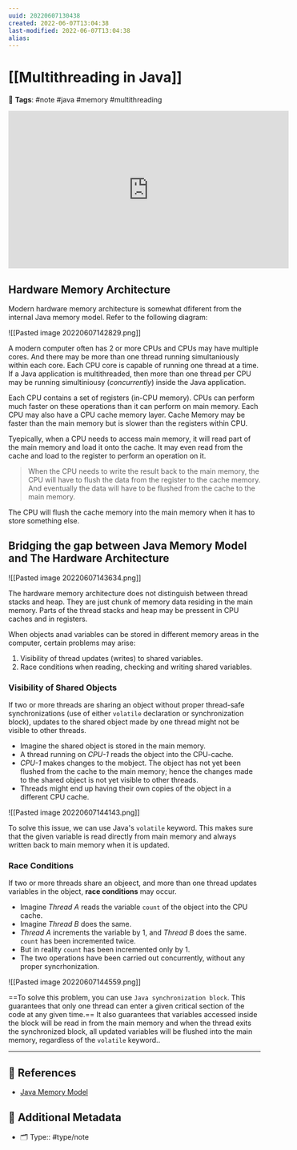 ```yaml
---
uuid: 20220607130438
created: 2022-06-07T13:04:38
last-modified: 2022-06-07T13:04:38
alias:
---
```


# [[Multithreading in Java]]

📑 **Tags**:  #note #java #memory #multithreading

 <iframe width="560" height="315" src="https://www.youtube.com/embed/LCSqZyjBwWA" title="YouTube video player" frameborder="0" allow="accelerometer; autoplay; clipboard-write; encrypted-media; gyroscope; picture-in-picture" allowfullscreen></iframe>

## Hardware Memory Architecture

Modern hardware memory architecture is somewhat dfiferent from the internal Java memory model. Refer to the following diagram:

![[Pasted image 20220607142829.png]]

A modern computer often has 2 or more CPUs and CPUs may have multiple cores. And there may be more than one thread running simultaniously within each core. Each CPU core is capable of running one thread at a time. If a Java application is multithreaded, then more than one thread per CPU may be running simultiniousy (*concurrently*) inside the Java application.

Each CPU contains a set of registers (in-CPU memory). CPUs can perform much faster on these operations than it can perform on main memory. Each CPU may also have a CPU cache memory layer. Cache Memory may be faster than the main memory but is slower than the registers within CPU.

Tyepically, when a CPU needs to access main memory, it will read part of the main memory and load it onto the cache. It may even read from the cache and load to the register to perform an operation on it. 

>When the CPU needs to write the result back to the main memory, the CPU will have to flush the data from the register to the cache memory. And eventually the data will have to be flushed from the cache to the main memory.

The CPU will flush the cache memory into the main memory when it has to store something else.

## Bridging the gap between Java Memory Model and The Hardware Architecture

![[Pasted image 20220607143634.png]]

The hardware memory architecture does not distinguish between thread stacks and heap. They are just chunk of memory data residing in the main memory. Parts of the thread stacks and heap may be pressent in CPU caches and in registers.

When objects anad variables can be stored in different memory areas in the computer, certain problems may arise: 
1. Visibility of thread updates (writes) to shared variables.
2. Race conditions when reading, checking and writing shared variables.

### Visibility of Shared Objects

If two or more threads are sharing an object without proper thread-safe synchronizations (use of either `volatile` declaration or synchronization block), updates to the shared object made by one thread might not be visible to other threads.

- Imagine the shared object is stored in the main memory.
- A thread running on *CPU-1* reads the object into the CPU-cache.
- *CPU-1* makes changes to the mobject. The object has not yet been flushed from the cache to the main memory; hence the changes made to the shared object is not yet visible to other threads.
- Threads might end up having their own copies of the object in a different CPU cache.
 
![[Pasted image 20220607144143.png]]

To solve this issue, we can use Java's `volatile` keyword. This makes sure that the given variable is read directly from main memory and always written back to main memory when it is updated.

### Race Conditions

If two or more threads share an objeect, and more than one thread updates variables in the object, **race conditions** may occur. 

- Imagine *Thread A* reads the variable `count` of the object into the CPU cache.
- Imagine *Thread B* does the same.
- *Thread A* increments the variable by 1, and *Thread B* does the same. `count` has been incremented twice.
- But in reality `count` has been incremented only by 1.
- The two operations have been carried out concurrently, without any proper syncrhonization.

![[Pasted image 20220607144559.png]]

==To solve this problem, you can use `Java synchronization block`. This guarantees that only one thread can enter a given critical section of the code at any given time.== It also guarantees that variables accessed inside the block will be read in from the main memory and when the thread exits the synchronized block, all updated variables will be flushed into the main memory, regardless of the `volatile` keyword..

---
## 🔎 References

- [Java  Memory Model](https://jenkov.com/tutorials/java-concurrency/java-memory-model.html#java-memory-model-tutorial-video)

## 📇 Additional Metadata

- 🗂 Type:: #type/note
